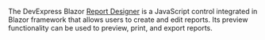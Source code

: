 The DevExpress Blazor [Report Designer](https://docs.devexpress.com/XtraReports/DevExpress.Blazor.Reporting.DxReportDesigner) is a JavaScript control integrated in Blazor framework that allows users to create and edit reports. Its preview functionality can be used to preview, print, and export reports.
